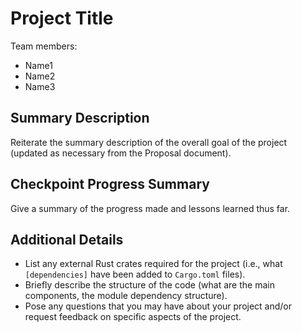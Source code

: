 # Project Title

Team members:

- Name1
- Name2
- Name3

## Summary Description

Reiterate the summary description of the overall goal of the project (updated as
necessary from the Proposal document).

## Checkpoint Progress Summary

Give a summary of the progress made and lessons learned thus far.

## Additional Details

- List any external Rust crates required for the project (i.e., what
  `[dependencies]` have been added to `Cargo.toml` files).
- Briefly describe the structure of the code (what are the main components, the
  module dependency structure).
- Pose any questions that you may have about your project and/or request
  feedback on specific aspects of the project.
